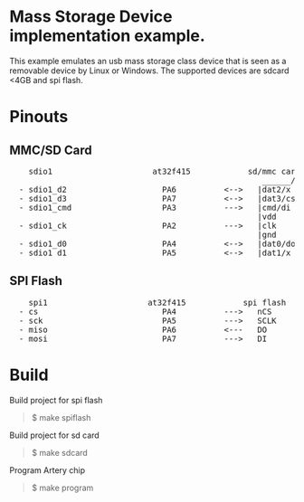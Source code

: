 # Mass Storage Device implementation example.

This example emulates an usb mass storage class device that 
is seen  as a removable device by Linux or Windows.
The supported devices are sdcard <4GB and spi flash.

# Pinouts

## MMC/SD Card
<pre>
    sdio1                     at32f415            sd/mmc card  _________
                                                     ______/            |
  - sdio1_d2                    PA6          <-->   |dat2/x             |
  - sdio1_d3                    PA7          <-->   |dat3/cs            |
  - sdio1_cmd                   PA3          --->   |cmd/di             |
                                                    |vdd                |
  - sdio1_ck                    PA2          --->   |clk                |
                                                    |gnd                | 
  - sdio1_d0                    PA4          <-->   |dat0/do            |
  - sdio1_d1                    PA5          <-->   |dat1/x_____________|
</pre>

## SPI Flash
<pre>
    spi1                     at32f415            spi flash
  - cs                          PA4          --->   nCS
  - sck                         PA5          --->   SCLK
  - miso                        PA6          <---   DO
  - mosi                        PA7          --->   DI
</pre>

# Build

Build project for spi flash

>$ make spiflash  

Build project for sd card

>$ make sdcard

Program Artery chip

>$ make program
